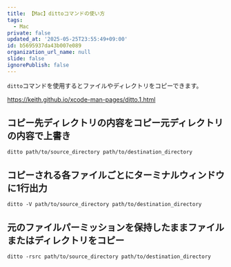 ```yaml
---
title: 【Mac】dittoコマンドの使い方
tags:
  - Mac
private: false
updated_at: '2025-05-25T23:55:49+09:00'
id: b5695937da43b007e089
organization_url_name: null
slide: false
ignorePublish: false
---
```


`ditto`コマンドを使用するとファイルやディレクトリをコピーできます。

 https://keith.github.io/xcode-man-pages/ditto.1.html

## コピー先ディレクトリの内容をコピー元ディレクトリの内容で上書き

```terminal
ditto path/to/source_directory path/to/destination_directory
```

## コピーされる各ファイルごとにターミナルウィンドウに1行出力

```terminal
ditto -V path/to/source_directory path/to/destination_directory
```

## 元のファイルパーミッションを保持したままファイルまたはディレクトリをコピー

```terminal
ditto -rsrc path/to/source_directory path/to/destination_directory
```
